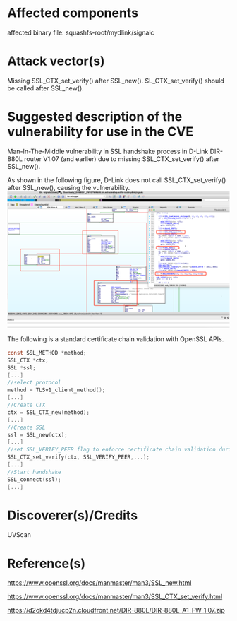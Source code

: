 # Affected components

affected binary file: squashfs-root/mydlink/signalc

# Attack vector(s)

Missing SSL_CTX_set_verify() after SSL_new().
SL_CTX_set_verify() should be called after SSL_new().

# Suggested description of the vulnerability for use in the CVE

Man-In-The-Middle vulnerability in SSL handshake process in D-Link DIR-880L router V1.07 (and earlier) due to missing SSL_CTX_set_verify() after SSL_new().

As shown in the following figure, D-Link does not call SSL_CTX_set_verify() after SSL_new(), causing the vulnerability.
![](dlinkvuln1.png)

The following is a standard certificate chain validation with OpenSSL APIs.

```c
const SSL_METHOD *method; 
SSL_CTX *ctx; 
SSL *ssl; 
[...] 
//select protocol 
method = TLSv1_client_method(); 
[...] 
//Create CTX 
ctx = SSL_CTX_new(method); 
[...] 
//Create SSL 
ssl = SSL_new(ctx); 
[...] 
//set SSL_VERIFY_PEER flag to enforce certificate chain validation during handshake 
SSL_CTX_set_verify(ctx, SSL_VERIFY_PEER,...); 
[...] 
//Start handshake 
SSL_connect(ssl); 
[...]
```

# Discoverer(s)/Credits

UVScan

# Reference(s)
https://www.openssl.org/docs/manmaster/man3/SSL_new.html

https://www.openssl.org/docs/manmaster/man3/SSL_CTX_set_verify.html

https://d2okd4tdjucp2n.cloudfront.net/DIR-880L/DIR-880L_A1_FW_1.07.zip